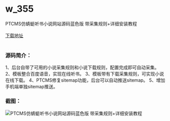 # w_355
PTCMS仿蜻蜓听书小说网站源码蓝色版 带采集规则+详细安装教程
<br/></br>
[下载地址](https://www.uuid2.com/355.html "下载地址")
<br/></br>
<h3>源码简介：</h3>
<p>1、后台自带了可用的小说采集规则和小说下载规则，配置完成即可自动采集。
2、模板整合百度语音，实现在线听书。
3、模板带有下载采集规则，可实现小说在线下载。
4、PTCMS修复sitemap功能，后台可以自动推送sitemap。
5、增加手机端单独sitemap推送。<p>
<h3>截图：</h3>
<img src="https://www.uuid2.com/wp-content/uploads/img/202105/3b2f99f486.jpg" alt="PTCMS仿蜻蜓听书小说网站源码蓝色版 带采集规则+详细安装教程">
